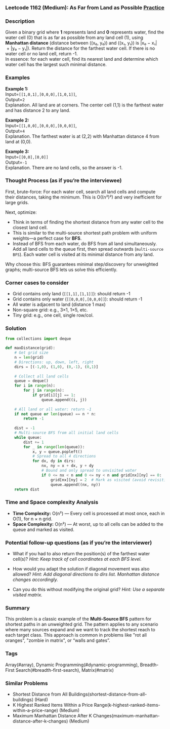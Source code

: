 ### Leetcode 1162 (Medium): As Far from Land as Possible [Practice](https://leetcode.com/problems/as-far-from-land-as-possible)

### Description  
Given a binary grid where **1** represents land and **0** represents water, find the water cell (0) that is as far as possible from any land cell (1), using **Manhattan distance** (distance between \((x₀, y₀)\) and \((x₁, y₁)\) is |x₀ − x₁| + |y₀ − y₁|). Return the distance for the farthest water cell. If there is no water cell or no land cell, return -1.  
In essence: for each water cell, find its nearest land and determine which water cell has the largest such minimal distance.

### Examples

**Example 1:**  
Input=`[[1,0,1],[0,0,0],[1,0,1]]`,  
Output=`2`  
Explanation. All land are at corners. The center cell (1,1) is the farthest water and has distance 2 to any land.

**Example 2:**  
Input=`[[1,0,0],[0,0,0],[0,0,0]]`,  
Output=`4`  
Explanation. The farthest water is at (2,2) with Manhattan distance 4 from land at (0,0).

**Example 3:**  
Input=`[[0,0],[0,0]]`  
Output=`-1`  
Explanation. There are no land cells, so the answer is -1.

### Thought Process (as if you’re the interviewee)  

First, brute-force: For each water cell, search all land cells and compute their distances, taking the minimum. This is O((n²)²) and very inefficient for large grids.

Next, optimize:
- Think in terms of finding the shortest distance from any water cell to the closest land cell.
- This is similar to the multi-source shortest path problem with uniform weights—a perfect case for **BFS**.
- Instead of BFS from each water, do BFS from all land simultaneously. Add all land cells to the queue first, then spread outwards (`multi-source BFS`). Each water cell is visited at its minimal distance from any land.

Why choose this: BFS guarantees minimal step/discovery for unweighted graphs; multi-source BFS lets us solve this efficiently.

### Corner cases to consider  
- Grid contains only land (`[[1,1],[1,1]]`): should return -1  
- Grid contains only water (`[[0,0,0],[0,0,0]]`): should return -1  
- All water is adjacent to land (distance 1 max)  
- Non-square grid: e.g., 3×1, 1×5, etc.  
- Tiny grid: e.g., one cell, single row/col.

### Solution

```python
from collections import deque

def maxDistance(grid):
    # Get grid size
    n = len(grid)
    # Directions: up, down, left, right
    dirs = [(-1,0), (1,0), (0,-1), (0,1)]
    
    # Collect all land cells
    queue = deque()
    for i in range(n):
        for j in range(n):
            if grid[i][j] == 1:
                queue.append((i, j))
    
    # All land or all water: return -1
    if not queue or len(queue) == n * n:
        return -1
    
    dist = -1
    # Multi-source BFS from all initial land cells
    while queue:
        dist += 1
        for _ in range(len(queue)):
            x, y = queue.popleft()
            # Spread to all 4 directions
            for dx, dy in dirs:
                nx, ny = x + dx, y + dy
                # Bound and only spread to unvisited water
                if 0 <= nx < n and 0 <= ny < n and grid[nx][ny] == 0:
                    grid[nx][ny] = 2  # Mark as visited (avoid revisiting)
                    queue.append((nx, ny))
    return dist
```

### Time and Space complexity Analysis  

- **Time Complexity:** O(n²) — Every cell is processed at most once, each in O(1), for n × n grid.
- **Space Complexity:** O(n²) — At worst, up to all cells can be added to the queue and marked as visited.

### Potential follow-up questions (as if you’re the interviewer)  

- What if you had to also return the position(s) of the farthest water cell(s)?
  *Hint: Keep track of cell coordinates at each BFS level.*

- How would you adapt the solution if diagonal movement was also allowed?
  *Hint: Add diagonal directions to dirs list. Manhattan distance changes accordingly.*

- Can you do this without modifying the original grid?
  *Hint: Use a separate visited matrix.*

### Summary
This problem is a classic example of the **Multi-Source BFS** pattern for shortest paths in an unweighted grid. The pattern applies to any scenario where many sources expand and we want to track the shortest reach to each target class. This approach is common in problems like "rot all oranges", "zombie in matrix", or “walls and gates”.

### Tags
Array(#array), Dynamic Programming(#dynamic-programming), Breadth-First Search(#breadth-first-search), Matrix(#matrix)

### Similar Problems
- Shortest Distance from All Buildings(shortest-distance-from-all-buildings) (Hard)
- K Highest Ranked Items Within a Price Range(k-highest-ranked-items-within-a-price-range) (Medium)
- Maximum Manhattan Distance After K Changes(maximum-manhattan-distance-after-k-changes) (Medium)